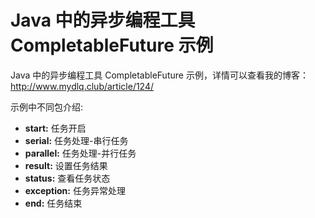 # Java 中的异步编程工具 CompletableFuture 示例

Java 中的异步编程工具 CompletableFuture 示例，详情可以查看我的博客：http://www.mydlq.club/article/124/

示例中不同包介绍:
- **start:** 任务开启
- **serial:** 任务处理-串行任务
- **parallel:** 任务处理-并行任务
- **result:** 设置任务结果
- **status:** 查看任务状态
- **exception:** 任务异常处理
- **end:** 任务结束